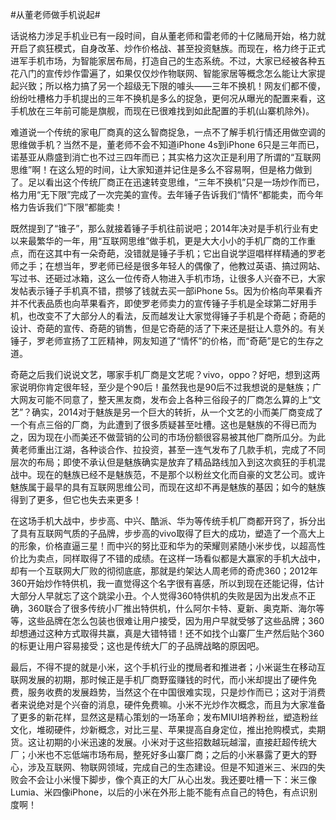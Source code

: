 #从董老师做手机说起#

话说格力涉足手机业已有一段时间，自从董老师和雷老师的十亿赌局开始，格力就开启了疯狂模式，自身改革、炒作价格战、甚至投资魅族。而现在，格力终于正式进军手机市场，为智能家居布局，打造自己的生态系统。不过，大家已经被各种五花八门的宣传炒作雷遍了，如果仅仅炒作物联网、智能家居等概念怎么能让大家提起兴致；所以格力搞了另一个超级无下限的噱头——三年不换机！网友们都不傻，纷纷吐槽格力手机提出的三年不换机是多么的捉急，更何况从曝光的配置来看，这手机放在三年前可能是旗舰，而现在已很难找到如此配置的手机(山寨机除外)。

难道说一个传统的家电厂商真的这么智商捉急，一点不了解手机行情还用做空调的思维做手机？当然不是，董老师不会不知道iPhone 4s到iPhone 6只是三年而已，诺基亚从鼎盛到消亡也不过三四年而已；其实格力这次正是利用了所谓的“互联网思维”啊！在这么短的时间，让大家知道并记住是多么不容易啊，但是格力做到了。足以看出这个传统厂商正在迅速转变思维，“三年不换机”只是一场炒作而已，格力用“无下限”完成了一次完美的宣传。去年锤子告诉我们“情怀“都能卖，而今年格力告诉我们“下限”都能卖！

既然提到了“锥子”，那么就接着锤子手机往前说吧；2014年决对是手机行业有史以来最繁华的一年，用“互联网思维”做手机，更是大大小小的手机厂商的工作重点，而在这其中有一朵奇葩，没错就是锤子手机；它出自说学逗唱样样精通的罗老师之手；在想当年，罗老师已经是很多年轻人的偶像了，他教过英语、搞过网站、写过书、还砸过冰箱，这么一位传奇人物进入手机市场，让很多人兴奋不已，大家发帖表示锤子手机真不错，攒够了钱就去买一部iPhone 5s。因为价格向苹果看齐并不代表品质也向苹果看齐，即使罗老师卖力的宣传锤子手机是全球第二好用手机，也改变不了大部分人的看法，反而越发让大家觉得锤子手机是个奇葩；奇葩的设计、奇葩的宣传、奇葩的销售，但是它奇葩的活了下来还是挺让人意外的。有关锤子，罗老师宣扬了工匠精神，网友知道了“情怀”的价格，而“奇葩”是它的生存之道。

奇葩之后我们说说文艺，哪家手机厂商是文艺呢？vivo，oppo？好吧，想到这两家说明你肯定很年轻，至少是个90后！虽然我也是90后不过我想说的是魅族；广大网友可能不同意了，整天黑友商，发布会上各种三俗段子的厂商怎么算的上“文艺”？确实，2014对于魅族是另一个巨大的转折，从一个文艺的小而美厂商变成了一个有点三俗的厂商，为此遭到了很多质疑甚至吐槽。这也是魅族的不得已而为之，因为现在小而美还不做营销的公司的市场份额很容易被其他厂商所瓜分。为此黄老师重出江湖，各种谈合作、拉投资，甚至一连气发布了几款手机，完成了不同层次的布局；即使不承认但是魅族确实是放弃了精品路线加入到这次疯狂的手机混战中。现在的魅族已经不是魅族范，不是那个以粉丝文化而自豪的文艺公司。或许魅族属于最早的具有互联网思维公司，而现在这却不再是魅族的基因；如今的魅族得到了更多，但它也失去来更多！

在这场手机大战中，步步高、中兴、酷派、华为等传统手机厂商都开窍了，拆分出了具有互联网气质的子品牌，步步高的vivo取得了巨大的成功，塑造了一个高大上的形象，价格直逼三星！而中兴的努比亚和华为的荣耀则紧随小米步伐，以超高性价比为卖点，同样取得了不错的成绩。在这样一场看似都是大赢家的手机大战中，却有一个互联网大厂败的彻彻底底，那就是约架达人周老师的奇虎360；2012年360开始炒作特供机，我一直觉得这个名字很有喜感，所以到现在还能记得，估计大部分人早就忘了这个跳梁小丑。个人觉得360特供机的失败是因为出发点不正确，360联合了很多传统小厂推出特供机，什么阿尔卡特、夏新、奥克斯、海尔等等，这些品牌在怎么包装也很难让用户接受，因为用户早就受够了这些品牌；360却想通过这种方式取得共赢，真是大错特错！还不如找个山寨厂生产然后贴个360的标更让用户容易接受；这也是传统大厂的子品牌战略的原因吧。

最后，不得不提的就是小米，这个手机行业的搅局者和推进者；小米诞生在移动互联网发展的初期，那时候正是手机厂商野蛮赚钱的时代，而小米却提出了硬件免费，服务收费的发展趋势，当然这个在中国很难实现，只是炒作而已；这对于消费者来说绝对是个兴奋的消息，硬件免费嘛。小米不光炒作次概念，而且为大家准备了更多的新花样，显然这是精心策划的一场革命；发布MIUI培养粉丝，塑造粉丝文化，堆砌硬件，炒新概念，对比三星、苹果提高自身定位，推出抢购模式，卖期货。这让初期的小米迅速的发展。小米对于这些招数越玩越溜，直接赶超传统大厂；小米也不忘低端市场布局，整死好多山寨厂商；之后的小米暴露了更大的野心，涉及互联网、物联网领域，完成自己的生态建设。但是不知道米三、米四的失败会不会让小米慢下脚步，像个真正的大厂从心出发。我还要吐槽一下：米三像Lumia、米四像iPhone，以后的小米在外形上能不能有点自己的特色，有点识别度啊！


